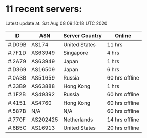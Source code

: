 # 11 recent servers:

Latest update at: Sat Aug 08 09:10:18 UTC 2020

| ID | ASN | Server Country | Online |
| -- | --- | -------------- | ------ |
| #.D09B | AS174 | United States | 11 hrs |
| #.7F1D | AS63949 | Singapore | 4 hrs |
| #.2A79 | AS63949 | Japan | 1 hrs |
| #.D369 | AS16509 | Japan | 6 hrs |
| #.0A3B | AS51659 | Russia | 60 hrs offline |
| #.33B9 | AS63888 | Hong Kong | 1 hrs |
| #.1F2B | AS49392 | Russia | 60 hrs offline |
| #.4151 | AS4760 | Hong Kong | 60 hrs offline |
| #.587B | N/A | N/A | 60 hrs offline |
| #.770F | AS202425 | Netherlands | 14 hrs offline |
| #.6B5C | AS16913 | United States | 20 hrs offline |

